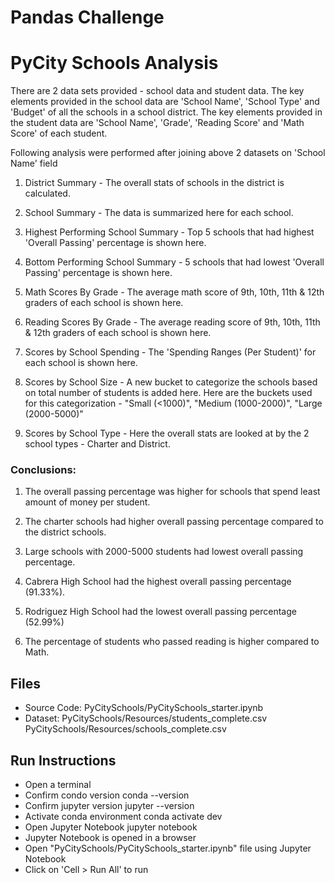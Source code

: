 # Pandas Challenge

# PyCity Schools Analysis

There are 2 data sets provided - school data and student data.
The key elements provided in the school data are 'School Name', 'School Type' and 'Budget' of all the schools in a school district.
The key elements provided in the student data are 'School Name', 'Grade', 'Reading Score' and 'Math Score' of each student.

Following analysis were performed after joining above 2 datasets on 'School Name' field
1. District Summary - The overall stats of schools in the district is calculated.  


2. School Summary - The data is summarized here for each school. 


3. Highest Performing School Summary - Top 5 schools that had highest 'Overall Passing' percentage is shown here.


4. Bottom Performing School Summary - 5 schools that had lowest 'Overall Passing' percentage is shown here.


5. Math Scores By Grade - The average math score of 9th, 10th, 11th & 12th graders of each school is shown here.


6. Reading Scores By Grade - The average reading score of 9th, 10th, 11th & 12th graders of each school is shown here.


7. Scores by School Spending -  The 'Spending Ranges (Per Student)' for each school is shown here. 


8. Scores by School Size - A new bucket to categorize the schools based on total number of students is added here. Here are the buckets used for this categorization - "Small (<1000)", "Medium (1000-2000)", "Large (2000-5000)"


9. Scores by School Type - Here the overall stats are looked at by the 2 school types - Charter and District.

### Conclusions:

1. The overall passing percentage was higher for schools that spend least amount of money per student.


2. The charter schools had higher overall passing percentage compared to the district schools.


3. Large schools with 2000-5000 students had lowest overall passing percentage.


4. Cabrera High School had the highest overall passing percentage (91.33%).


5. Rodriguez High School had the lowest overall passing percentage (52.99%)


6. The percentage of students who passed reading is higher compared to Math.

## Files
* Source Code: PyCitySchools/PyCitySchools_starter.ipynb
* Dataset:
  PyCitySchools/Resources/students_complete.csv
  PyCitySchools/Resources/schools_complete.csv

## Run Instructions
* Open a terminal
* Confirm condo version
  conda --version
* Confirm jupyter version
  jupyter --version
* Activate conda environment
  conda activate dev
* Open Jupyter Notebook
  jupyter notebook
* Jupyter Notebook is opened in a browser
* Open "PyCitySchools/PyCitySchools_starter.ipynb" file using Jupyter Notebook
* Click on 'Cell > Run All' to run
